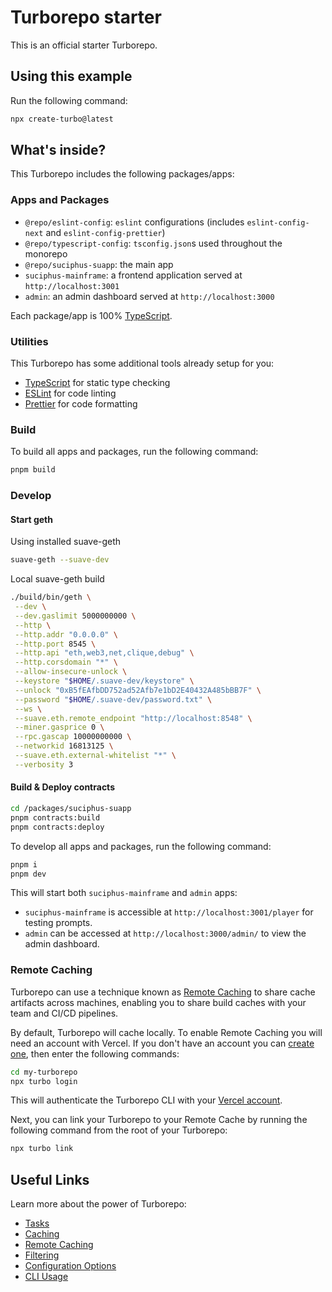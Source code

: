 # Turborepo starter

This is an official starter Turborepo.

## Using this example

Run the following command:

```sh
npx create-turbo@latest
```

## What's inside?

This Turborepo includes the following packages/apps:

### Apps and Packages

- `@repo/eslint-config`: `eslint` configurations (includes `eslint-config-next` and `eslint-config-prettier`)
- `@repo/typescript-config`: `tsconfig.json`s used throughout the monorepo
- `@repo/suciphus-suapp`: the main app
- `suciphus-mainframe`: a frontend application served at `http://localhost:3001`
- `admin`: an admin dashboard served at `http://localhost:3000`

Each package/app is 100% [TypeScript](https://www.typescriptlang.org/).

### Utilities

This Turborepo has some additional tools already setup for you:

- [TypeScript](https://www.typescriptlang.org/) for static type checking
- [ESLint](https://eslint.org/) for code linting
- [Prettier](https://prettier.io) for code formatting

### Build

To build all apps and packages, run the following command:

```sh
pnpm build
```

### Develop

#### Start geth

Using installed suave-geth

```sh
suave-geth --suave-dev
```

Local suave-geth build

```sh
./build/bin/geth \
 --dev \
 --dev.gaslimit 5000000000 \
 --http \
 --http.addr "0.0.0.0" \
 --http.port 8545 \
 --http.api "eth,web3,net,clique,debug" \
 --http.corsdomain "*" \
 --allow-insecure-unlock \
 --keystore "$HOME/.suave-dev/keystore" \
 --unlock "0xB5fEAfbDD752ad52Afb7e1bD2E40432A485bBB7F" \
 --password "$HOME/.suave-dev/password.txt" \
 --ws \
 --suave.eth.remote_endpoint "http://localhost:8548" \
 --miner.gasprice 0 \
 --rpc.gascap 10000000000 \
 --networkid 16813125 \
 --suave.eth.external-whitelist "*" \
 --verbosity 3
```

#### Build & Deploy contracts

```sh
cd /packages/suciphus-suapp
pnpm contracts:build
pnpm contracts:deploy
```

To develop all apps and packages, run the following command:

```sh
pnpm i
pnpm dev
```

This will start both `suciphus-mainframe` and `admin` apps:

- `suciphus-mainframe` is accessible at `http://localhost:3001/player` for testing prompts.
- `admin` can be accessed at `http://localhost:3000/admin/` to view the admin dashboard.

### Remote Caching

Turborepo can use a technique known as [Remote Caching](https://turbo.build/repo/docs/core-concepts/remote-caching) to share cache artifacts across machines, enabling you to share build caches with your team and CI/CD pipelines.

By default, Turborepo will cache locally. To enable Remote Caching you will need an account with Vercel. If you don't have an account you can [create one](https://vercel.com/signup), then enter the following commands:

```sh
cd my-turborepo
npx turbo login
```

This will authenticate the Turborepo CLI with your [Vercel account](https://vercel.com/docs/concepts/personal-accounts/overview).

Next, you can link your Turborepo to your Remote Cache by running the following command from the root of your Turborepo:

```sh
npx turbo link
```

## Useful Links

Learn more about the power of Turborepo:

- [Tasks](https://turbo.build/repo/docs/core-concepts/monorepos/running-tasks)
- [Caching](https://turbo.build/repo/docs/core-concepts/caching)
- [Remote Caching](https://turbo.build/repo/docs/core-concepts/remote-caching)
- [Filtering](https://turbo.build/repo/docs/core-concepts/monorepos/filtering)
- [Configuration Options](https://turbo.build/repo/docs/reference/configuration)
- [CLI Usage](https://turbo.build/repo/docs/reference/command-line-reference)
